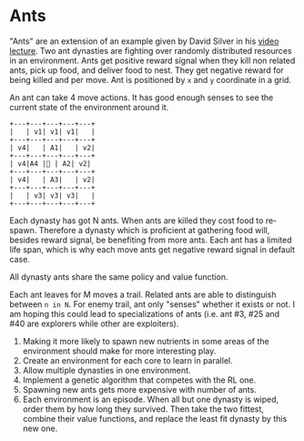# Ants
"Ants" are an extension of an example given by David Silver in his
[video lecture][david-silver-videolecture-3]. Two ant dynasties are fighting
over randomly distributed resources in an environment. Ants get positive reward
signal when they kill non related ants, pick up food, and deliver food to nest.
They get negative reward for being killed and per move. Ant is positioned by `x`
and `y` coordinate in a grid.

An ant can take 4 move actions. It has good enough senses to see the current
state of the environment around it.
```text
+---+---+---+---+---+
|   | v1| v1| v1|   |
+---+---+---+---+---+
| v4|   | A1|   | v2|
+---+---+---+---+---+
| v4|A4 |🐜 | A2| v2|
+---+---+---+---+---+
| v4|   | A3|   | v2|
+---+---+---+---+---+
|   | v3| v3| v3|   |
+---+---+---+---+---+
```

Each dynasty has got N ants. When ants are killed they cost food to re-spawn.
Therefore a dynasty which is proficient at gathering food will, besides reward
signal, be benefiting from more ants. Each ant has a limited life span, which is
why each move ants get negative reward signal in default case.

All dynasty ants share the same policy and value function.

Each ant leaves for M moves a trail. Related ants are able to distinguish
between `n in N`. For enemy trail, ant only "senses" whether it exists or not.
I am hoping this could lead to specializations of ants (i.e. ant #3, #25 and
#40 are explorers while other are exploiters).

1. Making it more likely to spawn new nutrients in some areas of the environment
    should make for more interesting play.
2. Create an environment for each core to learn in parallel.
3. Allow multiple dynasties in one environment.
4. Implement a genetic algorithm that competes with the RL one.
5. Spawning new ants gets more expensive with number of ants.
6. Each environment is an episode. When all but one dynasty is wiped, order them
    by how long they survived. Then take the two fittest, combine their value
    functions, and replace the least fit dynasty by this new one.

<!-- Invisible List of References -->
[david-silver-videolecture-3]: https://youtu.be/Nd1-UUMVfz4?t=1771
